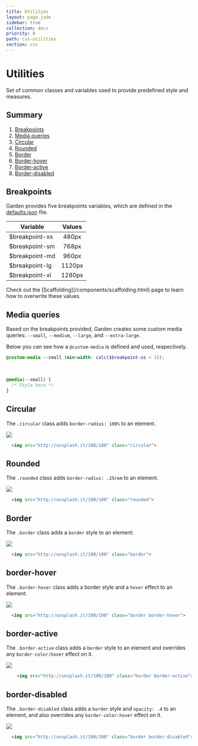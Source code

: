 ```yaml
---
title: Utilities
layout: page.jade
sidebar: true
collection: docs
priority: 0
path: css-utilities
section: css
---
```


# Utilities
<p class="lead">
  Set of common classes and variables used to provide predefined style and measures.
</p>

## Summary

1. [Breakpoints](#breakpoints)
1. [Media queries](#media-queries)
1. [Circular](#circular)
1. [Rounded](#rounded)
1. [Border](#border)
1. [Border-hover](#border-hover)
1. [Border-active](#border-active)
1. [Border-disabled](#border-disabled)

## Breakpoints

Garden provides five breakpoints variables, which are defined
in the [defaults.json](/css/scaffolding.html#overriding-default-variables) file.

| Variable       | Values |
|----------------|:------:|
| $breakpoint-xs |  480px |
| $breakpoint-sm |  768px |
| $breakpoint-md |  960px |
| $breakpoint-lg | 1120px |
| $breakpoint-xl | 1280px |

<p class="notification notification-warning">
   Check out the [Scaffolding](/components/scaffolding.html) page to learn how to overwrite these values.
</p>


## Media queries
Based on the breakpoints provided, Garden creates some custom media queries: `--small`, `--medium`,
`--large`, and `--extra-large`.

Below you can see how a `@custom-media` is defined and used, respectively.

```scss
@custom-media --small (min-width: calc($breakpoint-xs + 1));
```

<br>

```scss
@media(--small) {
  /* Style here */
}
```

## Circular
The `.circular` class adds `border-radius: 100%` to an element.

<div class="example example-code">
  <img src="http://unsplash.it/100/100" class="circular">
</div>

```html
  <img src="http://unsplash.it/100/100" class="circular">
```

## Rounded
The `.rounded` class adds `border-radius: .25rem` to an element.

<div class="example example-code">
  <img src="http://unsplash.it/100/100" class="rounded">
</div>

```html
  <img src="http://unsplash.it/100/100" class="rounded">
```

## Border
The `.border` class adds a `border` style to an element:

<div class="example example-code">
  <img src="http://unsplash.it/100/100" class="border">
</div>

```html
  <img src="http://unsplash.it/100/100" class="border">
```

## border-hover
The `.border-hover` class adds a border style and a `hover` effect to an element.

<div class="example example-code">
  <img src="http://unsplash.it/100/100" class="border border-hover">
</div>

```html
  <img src="http://unsplash.it/100/100" class="border border-hover">
```

## border-active
The `.border-active` class adds a `border` style to an element and overrides
any `border-color:hover` effect on it.

<div class="example example-code">
  <img src="http://unsplash.it/100/100" class="border border-active">
</div>

```html
    <img src="http://unsplash.it/100/100" class="border border-active">
```

## border-disabled
The `.border-disabled` class adds a `border` style and `opacity: .4` to an element, and also overrides any `border-color:hover` effect on it.

<div class="example example-code">
  <img src="http://unsplash.it/100/100" class="border border-disabled">
</div>

```html
  <img src="http://unsplash.it/100/100" class="border border-disabled">
```

